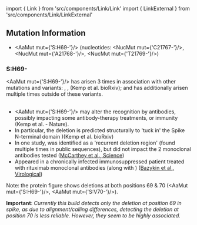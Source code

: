 import { Link } from 'src/components/Link/Link'
import { LinkExternal } from 'src/components/Link/LinkExternal'

## Mutation Information

- <AaMut mut={'S:H69-'}/> (nucleotides: <NucMut mut={'C21767-'}/>, <NucMut mut={'A21768-'}/>, <NucMut mut={'T21769-'}/>)

### S:H69-
<AaMut mut={'S:H69-'}/> has arisen 3 times in association with other mutations and variants: <Mut name="S:Y453F"/>, <VarOrLin name="20A/S:439K"/>, <VarOrLin name="20I (Alpha, V1)"/> (<LinkExternal href="https://www.biorxiv.org/content/10.1101/2020.12.14.422555v6">Kemp et al. bioRxiv</LinkExternal>); and has additionally arisen multiple times outside of these variants.<br/><br/>

- <AaMut mut={'S:H69-'}/> may alter the recognition by antibodies, possibly impacting some antibody-therapy treatments, or immunity (<LinkExternal href="https://www.nature.com/articles/s41586-021-03291-y">Kemp et al. - Nature</LinkExternal>).
- In particular, the deletion is predicted structurally to 'tuck in' the Spike N-terminal domain )(<LinkExternal href="https://www.biorxiv.org/content/10.1101/2020.12.14.422555v6">Kemp et al. bioRxiv</LinkExternal>)
- In one study, was identified as a 'recurrent deletion region' (found multiple times in public sequences), but did not impact the 2 monoclonal antibodies tested ([McCarthey et al., Science](https://science.sciencemag.org/content/371/6534/1139))
- Appeared in a chronically infected immunosuppressed patient treated with rituximab monoclonal antibodies (along with <VarOrLin name="S:Y453F"/>) ([Bazykin et al., Virological](https://virological.org/t/emergence-of-y453f-and-69-70hv-mutations-in-a-lymphoma-patient-with-long-term-covid-19/580))


Note: the protein figure shows deletions at both positions 69 & 70 (<AaMut mut={'S:H69-'}/>, <AaMut mut={'S:V70-'}/>).

**Important**: *Currently this build detects only the deletion at position 69 in spike, as due to alignment/calling differences, detecting the deletion at position 70 is less reliable. However, they seem to be highly associated.*
